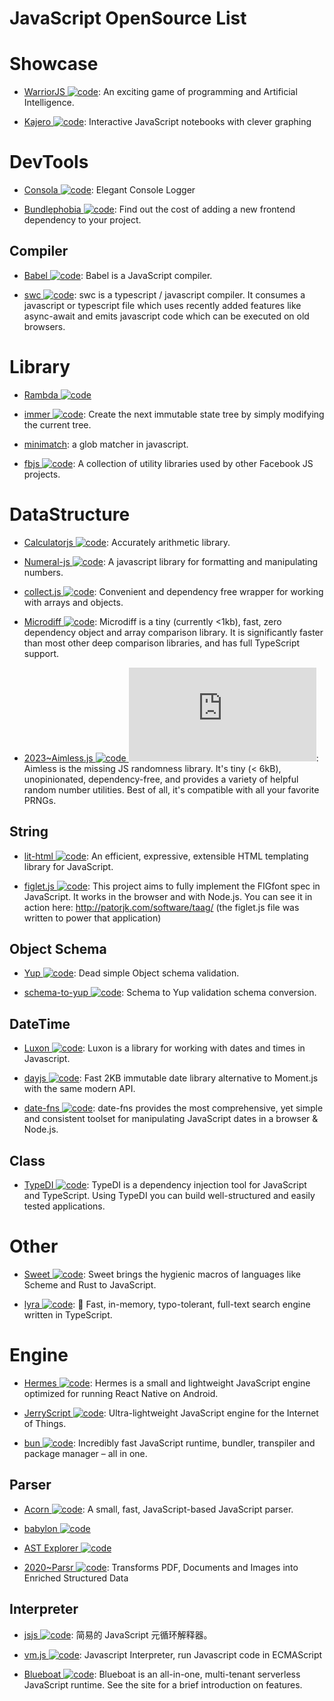 # JavaScript OpenSource List

# Showcase

- [WarriorJS ![code](https://ng-tech.icu/assets/code.svg)](https://github.com/olistic/warriorjs): An exciting game of programming and Artificial Intelligence.

- [Kajero ![code](https://ng-tech.icu/assets/code.svg)](https://github.com/JoelOtter/kajero): Interactive JavaScript notebooks with clever graphing

# DevTools

- [Consola ![code](https://ng-tech.icu/assets/code.svg)](https://github.com/nuxt/consola): Elegant Console Logger

- [Bundlephobia ![code](https://ng-tech.icu/assets/code.svg)](https://github.com/pastelsky/bundlephobia): Find out the cost of adding a new frontend dependency to your project.

## Compiler

- [Babel ![code](https://ng-tech.icu/assets/code.svg)](https://babeljs.io/): Babel is a JavaScript compiler.

- [swc ![code](https://ng-tech.icu/assets/code.svg)](https://swc.rs/): swc is a typescript / javascript compiler. It consumes a javascript or typescript file which uses recently added features like async-await and emits javascript code which can be executed on old browsers.

# Library

- [Rambda ![code](https://ng-tech.icu/assets/code.svg)](http://ramdajs.com/0.22.1/index.html)

- [immer ![code](https://ng-tech.icu/assets/code.svg)](https://github.com/mweststrate/immer): Create the next immutable state tree by simply modifying the current tree.

- [minimatch](https://github.com/isaacs/minimatch): a glob matcher in javascript.

- [fbjs ![code](https://ng-tech.icu/assets/code.svg)](https://github.com/facebook/fbjs): A collection of utility libraries used by other Facebook JS projects.

# DataStructure

- [Calculatorjs ![code](https://ng-tech.icu/assets/code.svg)](https://github.com/fzred/calculatorjs): Accurately arithmetic library.

- [Numeral-js ![code](https://ng-tech.icu/assets/code.svg)](https://github.com/adamwdraper/Numeral-js): A javascript library for formatting and manipulating numbers.

- [collect.js ![code](https://ng-tech.icu/assets/code.svg)](https://github.com/ecrmnn/collect.js): Convenient and dependency free wrapper for working with arrays and objects.

- [Microdiff ![code](https://ng-tech.icu/assets/code.svg)](https://github.com/AsyncBanana/microdiff): Microdiff is a tiny (currently <1kb), fast, zero dependency object and array comparison library. It is significantly faster than most other deep comparison libraries, and has full TypeScript support.

- [2023~Aimless.js ![code](https://ng-tech.icu/assets/code.svg) ![star](https://img.shields.io/github/stars/ChrisCavs/aimless.js)](https://github.com/ChrisCavs/aimless.js): Aimless is the missing JS randomness library. It's tiny (< 6kB), unopinionated, dependency-free, and provides a variety of helpful random number utilities. Best of all, it's compatible with all your favorite PRNGs.

## String

- [lit-html ![code](https://ng-tech.icu/assets/code.svg)](https://github.com/Polymer/lit-html): An efficient, expressive, extensible HTML templating library for JavaScript.

- [figlet.js ![code](https://ng-tech.icu/assets/code.svg)](https://github.com/patorjk/figlet.js): This project aims to fully implement the FIGfont spec in JavaScript. It works in the browser and with Node.js. You can see it in action here: http://patorjk.com/software/taag/ (the figlet.js file was written to power that application)

## Object Schema

- [Yup ![code](https://ng-tech.icu/assets/code.svg)](https://github.com/jquense/yup): Dead simple Object schema validation.

- [schema-to-yup ![code](https://ng-tech.icu/assets/code.svg)](https://github.com/kristianmandrup/schema-to-yup): Schema to Yup validation schema conversion.

## DateTime

- [Luxon ![code](https://ng-tech.icu/assets/code.svg)](https://github.com/moment/luxon): Luxon is a library for working with dates and times in Javascript.

- [dayjs ![code](https://ng-tech.icu/assets/code.svg)](https://github.com/xx45/dayjs): Fast 2KB immutable date library alternative to Moment.js with the same modern API.

- [date-fns ![code](https://ng-tech.icu/assets/code.svg)](https://date-fns.org/): date-fns provides the most comprehensive, yet simple and consistent toolset for manipulating JavaScript dates in a browser & Node.js.

## Class

- [TypeDI ![code](https://ng-tech.icu/assets/code.svg)](https://github.com/typestack/typedi): TypeDI is a dependency injection tool for JavaScript and TypeScript. Using TypeDI you can build well-structured and easily tested applications.

# Other

- [Sweet ![code](https://ng-tech.icu/assets/code.svg)](https://www.sweetjs.org/): Sweet brings the hygienic macros of languages like Scheme and Rust to JavaScript.

- [lyra ![code](https://ng-tech.icu/assets/code.svg)](https://github.com/nearform/lyra): 🌌 Fast, in-memory, typo-tolerant, full-text search engine written in TypeScript.

# Engine

- [Hermes ![code](https://ng-tech.icu/assets/code.svg)](https://github.com/facebook/hermes): Hermes is a small and lightweight JavaScript engine optimized for running React Native on Android.

- [JerryScript ![code](https://ng-tech.icu/assets/code.svg)](https://github.com/jerryscript-project/jerryscript): Ultra-lightweight JavaScript engine for the Internet of Things.

- [bun ![code](https://ng-tech.icu/assets/code.svg)](https://github.com/Jarred-Sumner/bun): Incredibly fast JavaScript runtime, bundler, transpiler and package manager – all in one.

## Parser

- [Acorn ![code](https://ng-tech.icu/assets/code.svg)](https://github.com/ternjs/acorn): A small, fast, JavaScript-based JavaScript parser.

- [babylon ![code](https://ng-tech.icu/assets/code.svg)](https://github.com/babel/babylon)

- [AST Explorer ![code](https://ng-tech.icu/assets/code.svg)](https://astexplorer.net/)

- [2020~Parsr ![code](https://ng-tech.icu/assets/code.svg)](https://github.com/axa-group/Parsr): Transforms PDF, Documents and Images into Enriched Structured Data

## Interpreter

- [jsjs ![code](https://ng-tech.icu/assets/code.svg)](https://github.com/bramblex/jsjs): 简易的 JavaScript 元循环解释器。

- [vm.js ![code](https://ng-tech.icu/assets/code.svg)](https://github.com/axetroy/vm.js): Javascript Interpreter, run Javascript code in ECMAScript

- [Blueboat ![code](https://ng-tech.icu/assets/code.svg)](https://github.com/losfair/blueboat): Blueboat is an all-in-one, multi-tenant serverless JavaScript runtime. See the site for a brief introduction on features.
